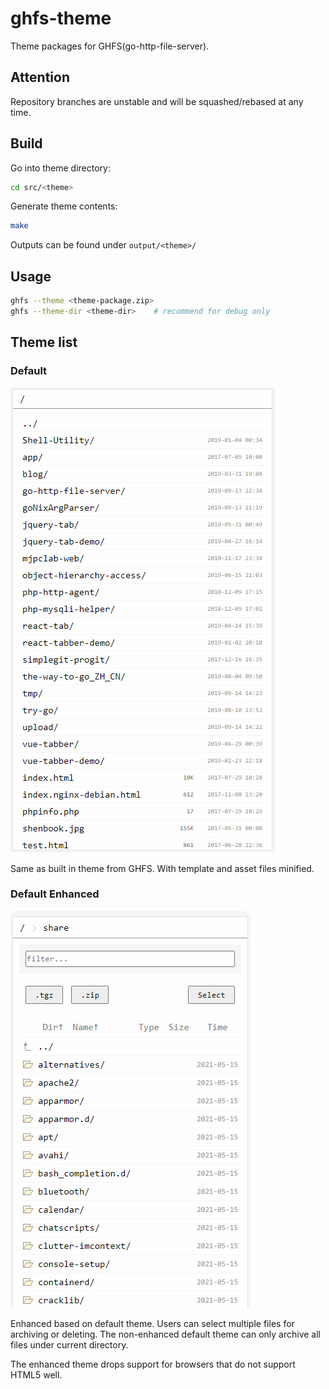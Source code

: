 # ghfs-theme

Theme packages for GHFS(go-http-file-server).

## Attention
Repository branches are unstable and will be squashed/rebased at any time.

## Build
Go into theme directory:
```sh
cd src/<theme>
```

Generate theme contents:
```sh
make
```

Outputs can be found under `output/<theme>/`

## Usage
```sh
ghfs --theme <theme-package.zip>
ghfs --theme-dir <theme-dir>	# recommend for debug only
```

## Theme list

### Default
![default theme](doc/img/ghfs.gif)

Same as built in theme from GHFS. With template and asset files minified.

### Default Enhanced
![default enhanced theme](doc/img/ghfs-enhanced.gif)

Enhanced based on default theme.
Users can select multiple files for archiving or deleting.
The non-enhanced default theme can only archive all files under current directory.

The enhanced theme drops support for browsers that do not support HTML5 well.
